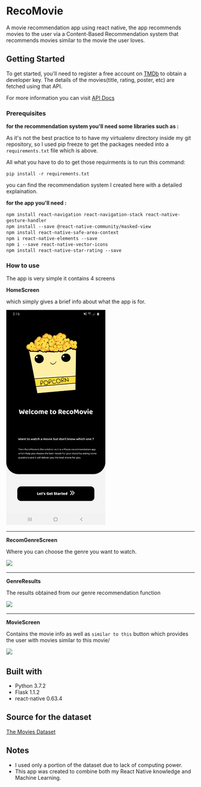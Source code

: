 # RecoMovie
 A movie recommendation app using react native, the app recommends movies to the user via a Content-Based Recommendation system that recommends movies similar to the movie the user loves.

## Getting Started

To get started, you'll need to register a free account on [TMDb](https://www.themoviedb.org/) to obtain a developer key.
The details of the movies(title, rating, poster, etc) are fetched using that API.

For more information you can visit [API Docs](https://developers.themoviedb.org/3/getting-started/introduction)

### Prerequisites

**for the recommendation system you'll need some libraries such as :** 

As it's not the best practice to to have my virtualenv directory inside my git repository, so I used pip freeze to get the packages needed into a ```requirements.txt``` file which is above.

All what you have to do to get those requirments is to run this command:

``` 
pip install -r requirements.txt
```
you can find the recommendation system I created here with a detailed explaination.  

**for the app you'll need :** 

```
npm install react-navigation react-navigation-stack react-native-gesture-handler
npm install --save @react-native-community/masked-view
npm install react-native-safe-area-context
npm i react-native-elements --save
npm i --save react-native-vector-icons
npm install react-native-star-rating --save
```

### How to use

The app is very simple it contains 4 screens 

**HomeScreen** 

which simply gives a brief info about what the app is for. 

<img src='Screenshots/homepage.jpg' width="265" >

___

**RecomGenreScreen**

Where you can choose the genre you want to watch.

![](https://media.giphy.com/media/Y8uLRnzHjfHAEYyjXS/giphy.gif)

___

**GenreResults**

The results obtained from our genre recommendation function

![](https://media.giphy.com/media/HiCgRUEvmbjTtb4kuI/giphy.gif)

___

**MovieScreen**

Contains the movie info as well as `similar to this` button which provides the user with movies similar to this movie/

![](https://media.giphy.com/media/AKaBURiT9Nk4aPy72B/giphy.gif)


## Built with

* Python 3.7.2
* Flask 1.1.2
* react-native 0.63.4

## Source for the dataset

[The Movies Dataset](https://www.kaggle.com/rounakbanik/the-movies-dataset?select=keywords.csv)

## Notes

* I used only a portion of the dataset due to lack of computing power. 
* This app was created to combine both my React Native knowledge and Machine Learning. 
